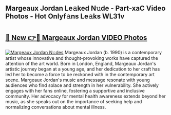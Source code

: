## Margeaux Jordan Le𝚊ked N𝚞de - Part-xaC Video Photos - Hot Onlyf𝚊ns Le𝚊ks WL31v

# <h2><a href="http://ab59456.deff.icu/?id=Margeaux+Jordan">🔗 New 👉🔴 Margeaux Jordan VIDEO Photos</a></h2>

[![Margeaux Jordan N𝚞des](https://i.imgur.com/rIISA9y.gif)](http://ab59456.deff.icu/?id=Margeaux+Jordan)
Margeaux Jordan (b. 1990) is a contemporary artist whose innovative and thought-provoking works have captured the attention of the art world. Born in London, England, Margeaux Jordan's artistic journey began at a young age, and her dedication to her craft has led her to become a force to be reckoned with in the contemporary art scene. Margeaux Jordan's music and message resonate with young audiences who find solace and strength in her vulnerability. She actively engages with her fans online, fostering a supportive and inclusive community. Her advocacy for mental health awareness extends beyond her music, as she speaks out on the importance of seeking help and normalizing conversations about mental illness.
